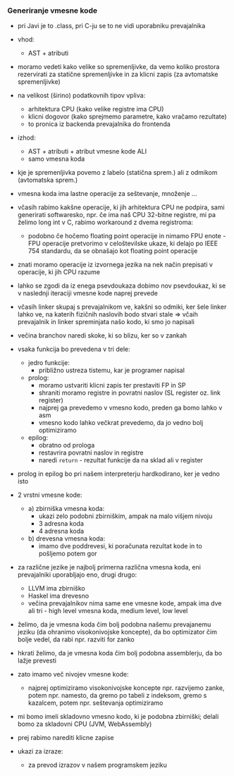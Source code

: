 ### Generiranje vmesne kode

- pri Javi je to .class, pri C-ju se to ne vidi uporabniku prevajalnika
- vhod:
	- AST + atributi
- moramo vedeti kako velike so spremenljivke, da vemo koliko prostora rezervirati za statične spremenljivke in za klicni zapis (za avtomatske spremenljivke)
- na velikost (širino) podatkovnih tipov vpliva:
	- arhitektura CPU (kako velike registre ima CPU)
	- klicni dogovor (kako sprejmemo parametre, kako vračamo rezultate)
	- to pronica iz backenda prevajalnika do frontenda
- izhod:
	- AST + atributi + atribut vmesne kode ALI
	- samo vmesna koda

- kje je spremenljivka povemo z labelo (statična sprem.) ali z odmikom (avtomatska sprem.)
- vmesna koda ima lastne operacije za seštevanje, množenje ...

- včasih rabimo kakšne operacije, ki jih arhitektura CPU ne podpira, sami generirati softwaresko, npr. če ima naš CPU 32-bitne registre, mi pa želimo long int v C, rabimo workaround z dvema registroma:
	- podobno če hočemo floating point operacije in nimamo FPU enote - FPU operacije pretvorimo v celoštevilske ukaze, ki delajo po IEEE 754 standardu, da se obnašajo kot floating point operacije

- znati moramo operacije iz izvornega jezika na nek način prepisati v operacije, ki jih CPU razume
- lahko se zgodi da iz enega psevdoukaza dobimo nov psevdoukaz, ki se v naslednji iteraciji vmesne kode naprej prevede

- včasih linker skupaj s prevajalnikom ve, kakšni so odmiki, ker šele linker lahko ve, na katerih fizičnih naslovih bodo stvari stale => včaih prevajalnik in linker spreminjata našo kodo, ki smo jo napisali

- večina branchov naredi skoke, ki so blizu, ker so v zankah

- vsaka funkcija bo prevedena v tri dele:
	- jedro funkcije:
		- približno ustreza tistemu, kar je programer napisal
	- prolog:
		- moramo ustvariti klicni zapis ter prestaviti FP in SP
		- shraniti moramo registre in povratni naslov (SL register oz. link register)
		- najprej ga prevedemo v vmesno kodo, preden ga bomo lahko v asm
		- vmesno kodo lahko večkrat prevedemo, da jo vedno bolj optimiziramo
	- epilog:
		- obratno od prologa
		- restavrira povratni naslov in registre
		- naredi `return` - rezultat funkcije da na sklad ali v register

- prolog in epilog bo pri našem interpreterju hardkodirano, ker je vedno isto

- 2 vrstni vmesne kode:
	- a) zbirniška vmesna koda:
		- ukazi zelo podobni zbirniškim, ampak na malo višjem nivoju
		- 3 adresna koda
		- 4 adresna koda
	- b) drevesna vmesna koda:
		- imamo dve poddrevesi, ki poračunata rezultat kode in to pošljemo potem gor
- za različne jezike je najbolj primerna različna vmesna koda, eni prevajalniki uporabljajo eno, drugi drugo:
	- LLVM ima zbirniško
	- Haskel ima drevesno
	- večina prevajalnikov nima same ene vmesne kode, ampak ima dve ali tri - high level vmesna koda, medium level, low level

- želimo, da je vmesna koda čim bolj podobna našemu prevajanemu jeziku (da ohranimo visokonivojske koncepte), da bo optimizator čim bolje vedel, da rabi npr. razviti for zanko
- hkrati želimo, da je vmesna koda čim bolj podobna assemblerju, da bo lažje prevesti
- zato imamo več nivojev vmesne kode:
	- najprej optimiziramo visokonivojske koncepte npr. razvijemo zanke, potem npr. namesto, da gremo po tabeli z indeksom, gremo s kazalcem, potem npr. seštevanja optimiziramo

- mi bomo imeli skladovno vmesno kodo, ki je podobna zbirniški; delali bomo za skladovni CPU (JVM, WebAssembly)
- prej rabimo narediti klicne zapise

- ukazi za izraze:
	- za prevod izrazov v našem programskem jeziku